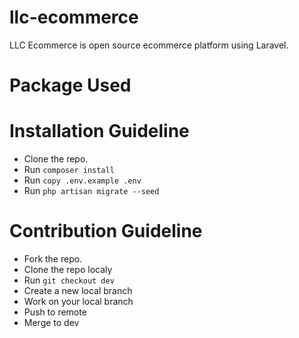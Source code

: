# llc-ecommerce
LLC Ecommerce is open source ecommerce platform using Laravel.

# Package Used

# Installation Guideline
- Clone the repo.
- Run `composer install`
- Run `copy .env.example .env`
- Run `php artisan migrate --seed`

# Contribution Guideline
- Fork the repo.
- Clone the repo localy
- Run `git checkout dev`
- Create a new local branch
- Work on your local branch
- Push to remote
- Merge to dev




